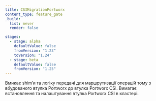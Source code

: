 ```yaml
---
title: CSIMigrationPortworx
content_type: feature_gate
_build:
  list: never
  render: false

stages:
  - stage: alpha
    defaultValue: false
    fromVersion: "1.23"
    toVersion: "1.24"
  - stage: beta
    defaultValue: false
    fromVersion: "1.25"
---
```

Вмикає shimʼи та логіку передачі для маршрутизації операцій тому з вбудованого втулка Portworx до втулка Portworx CSI. Вимагає встановлення та налаштування втулка Portworx CSI в кластері.
